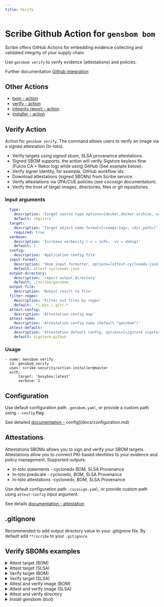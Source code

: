 ```yaml
---
title: Verify
---
```

# Scribe Github Action for `gensbom bom`
Scribe offers GitHub Actions for embedding evidence collecting and validated integrity of your supply chain.

Use `gensbom verify` to verify evidence (attestations) and policies.

Further documentation [Github integration](https://scribe-security.netlify.app/docs/ci-integrations/github/)


## Other Actions
* [bom - action](https://github.com/scribe-security/action-bom/README.md)
* [verify - action](https://github.com/scribe-security/action-verify/README.md)
* [integrity report - action](https://github.com/scribe-security/action-report/README.md)
* [installer - action](https://github.com/scribe-security/action-installer/README.md)

## Verify Action
Action for `gensbom verify`.
The command allows users to verify an image via a signed attestation (In-toto).
- Verify targets using signed sbom, SLSA provanence attestations.
- Signed SBOM supports, the action will verify Sigstore keyless flow (Fulcio CA + Rekor log) while using GitHub (See example below).
- Verify signer identity, for example, GitHub workflow ids.
- Download attestations (signed SBOMs) from Scribe service.
- Verify attestations via OPA/CUE policies (see cocosign documentation).
- Verify the trust of target images, directories, files or git repositories.

### Input arguments
```yaml
  type:
    description: 'Target source type options=[docker,docker-archive, oci-archive, dir, registry]'
    default: registry
  target:
    description: 'Target object name format=[<image:tag>, <dir_path>]'
    required: true
  verbose:
    description: 'Increase verbosity (-v = info, -vv = debug)'
    default: 1
  config:
    description: 'Application config file'
  input-format:
    description: 'Sbom input formatter, options=[attest-cyclonedx-json attest-slsa] (default "attest-cyclonedx-json")'
    default: attest-cyclonedx-json
  output-directory:
    description: 'report output directory'
    default: ./scribe/gensbom
  output-file:
    description: 'Output result to file'
  filter-regex:
    description: 'Filter out files by regex'
    default: .*\.pyc,\.git/.*
  attest-config:
    description: 'Attestation config map'
  attest-name:
    description: 'Attestation config name (default "gensbom")'
  attest-default:
    description: 'Attestation default config, options=[sigstore sigstore-github x509]'
    default: sigstore-github
```

### Usage
```
- name: Gensbom verify
  id: gensbom_verify
  uses: scribe-security/action-installer@master
  with:
      target: 'busybox:latest'
      verbose: 2
```

## Configuration
Use default configuration path `.gensbom.yaml`, or provide a custom path using `--config` flag.

See detailed [documentation -](docs/configuration.md) config](docs/configuration.md)


## Attestations 
Attestations SBOMs allows you to sign and verify your SBOM targets.
Attestations allow you to connect PKI-based identities to your evidence and policy management. 
Supported outputs:
- In-toto statements - cyclonedx BOM, SLSA Provenance
- In-toto predicate - cyclonedx, BOM, SLSA Provenance
- In-toto attestations -cyclonedx, BOM, SLSA Provenance

Use default configuration path `.cocosign.yaml`, or
provide custom path using `attest-config` input argument.

See details [documentation - attestation](docs/attestations.md)

## .gitignore
Recommended to add output directory value to your .gitignore file.
By default add `**/scribe` to your `.gitignore`.

## Verify SBOMs examples

<details>
  <summary> Attest target (BOM) </summary>

Create and sign SBOM targets.
Targets: `registry`, `docker-archive`, `oci-archive`, `dir`.
Note: Default attestation config **Required** `id-token` permission access.
Default attestation config: `sigstore-config` - GitHub workload identity and Sigstore (Fulcio, Rekor).

```YAML
job_example:
  runs-on: ubuntu-latest
  permissions:
    id-token: write
  steps:
    - name: gensbom attest
    uses: scribe-security/action-bom@master
    with:
        target: 'busybox:latest'
        format: attest
``` 
</details>

<details>
  <summary> Attest target (SLSA) </summary>

Create and sign SBOM targets.
Targets: `registry`, `docker-archive`, `oci-archive`, `dir`.
Note: Default attestation config **Required** `id-token` permission access.
Default attestation config: `sigstore-config` - GitHub workload identity and Sigstore (Fulcio, Rekor).

```YAML
job_example:
  runs-on: ubuntu-latest
  permissions:
    id-token: write
  steps:
    - name: gensbom attest
    uses: scribe-security/action-bom@master
    with:
        target: 'busybox:latest'
        format: attest-slsa
``` 
</details>

<details>
  <summary> Verify target (BOM) </summary>

Verify targets against a signed attestation.
Note: `docker` in target `type` field (is not accessible because it requires docker daemon (containerized actions)
Default attestation config: `sigstore-config` - sigstore (Fulcio, Rekor).
gensbom will look for both a bom or slsa attestation to verify against

```YAML
- name: gensbom verify
  uses: scribe-security/action-verify@master
  with:
    target: 'busybox:latest'
``` 

</details>

<details>
  <summary> Verify target (SLSA) </summary>

Verify targets against a signed attestation.
Note: `docker` in target `type` field (is not accessible because it requires docker daemon (containerized actions)
Default attestation config: `sigstore-config` - sigstore (Fulcio, Rekor).
gensbom will look for both a bom or slsa attestation to verify against

```YAML
- name: gensbom verify
  uses: scribe-security/action-verify@master
  with:
    target: 'busybox:latest'
    input-format: attest-slsa
``` 

</details>

<details>
  <summary> Attest and verify image (BOM) </summary>

Full job example of a image signing and verifying flow.

```YAML
 gensbom-busybox-test:
    runs-on: ubuntu-latest
    permissions:
      contents: read
      packages: write
      id-token: write
    steps:

      - uses: actions/checkout@v3
        with:
          fetch-depth: 0

      - name: gensbom attest
        id: gensbom_attest
        uses: scribe-security/action-bom@master
        with:
           target: 'busybox:latest'
           verbose: 2
           format: attest
           force: true

      - name: gensbom verify
        id: gensbom_verify
        uses: scribe-security/action-verify@master
        with:
           target: 'busybox:latest'
           verbose: 2

      - uses: actions/upload-artifact@v3
        with:
          name: gensbom-busybox-test
          path: gensbom_reports
``` 

</details>

<details>
  <summary> Attest and verify image (SLSA) </summary>

Full job example of a image signing and verifying flow.

```YAML
 gensbom-busybox-test:
    runs-on: ubuntu-latest
    permissions:
      contents: read
      packages: write
      id-token: write
    steps:

      - uses: actions/checkout@v3
        with:
          fetch-depth: 0

      - name: gensbom attest slsa
        id: gensbom_attest
        uses: scribe-security/action-bom@master
        with:
           target: 'busybox:latest'
           verbose: 2
           format: attest-slsa
           force: true

      - name: gensbom verify attest slsa
        id: gensbom_verify
        uses: scribe-security/action-verify@master
        with:
           target: 'busybox:latest'
           input-format: attest-slsa
           verbose: 2

      - uses: actions/upload-artifact@v3
        with:
          name: gensbom-busybox-test
          path: gensbom_reports
``` 

</details>

<details>
  <summary> Attest and verify directory </summary>

Full job example of a directory signing and verifying flow.

```YAML
  gensbom-dir-test:
    runs-on: ubuntu-latest
    permissions:
      contents: read
      packages: write
      id-token: write
    steps:

      - uses: actions/checkout@v3
        with:
          fetch-depth: 0

      - name: gensbom attest workdir
        id: gensbom_attest_dir
        uses: scribe-security/action-bom@master
        with:
           type: dir
           target: '/GitHub/workspace/'
           verbose: 2
           format: attest
           force: true

      - name: gensbom verify workdir
        id: gensbom_verify_dir
        uses: scribe-security/action-verify@master
        with:
           type: dir
           target: '/GitHub/workspace/'
           verbose: 2
      
      - uses: actions/upload-artifact@v3
        with:
          name: gensbom-workdir-reports
          path: |
            gensbom_reports      
``` 

</details>

<details>
  <summary> Install gensbom (tool) </summary>

Install gensbom as a tool
```YAML
- name: install gensbom
  uses: scribe-security/action-installer@master

- name: gensbom run
  run: |
    gensbom --version
    gensbom bom busybox:latest -vv
``` 
</details>
